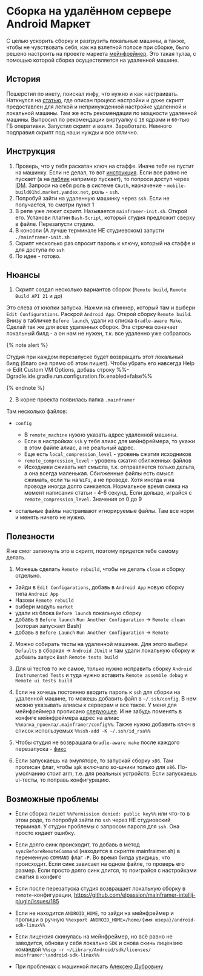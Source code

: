 # Сборка на удалённом сервере Android Маркет

С целью ускорить сборку и разгрузить локальные машины, а также, чтобы не чувствовать себя, как на взлетной полосе при сборке, было решено настроить на проекте маркета [мейнфреймер](https://github.com/gojuno/mainframer).
Это такая тулза, с помощью которой сборка осуществляется на удаленной машине.

## История

Пошерстил по инету, поискал инфу, что нужно и как настраивать. Наткнулся на [статью](https://wiki.yandex-team.ru/users/tagakov/setup-mainframer/ ), где описан процесс настройки и даже скрипт предоставлен для легкой и непринужденной настройке удаленной и локальной машины. Там же есть рекомендации по мощности удаленной машины.
Выпросил по рекомендации виртуалку с `16` ядрами и `60`-тью ГБ оперативки.
Запустил скрипт и воаля. Заработало. Немного подправил скрипт под наши нужды и все отлично.

## Инструкция

1. Проверь, что у тебя раскатан ключ на стаффе. Иначе тебя не пустит на машинку. Если не делал, то вот [инструкция](https://wiki.yandex-team.ru/diy/macos/ssh). Если все равно не пускает (а на [паблик](public.market.yandex.net) например пускает), то попроси доступ через [IDM](https://idm.yandex-team.ru/). Запроси на себя роль в системе `CAuth`, назначение - `mobile-build01hd.market.yandex.net`, роль - `ssh`.
2. Попробуй зайти на удаленную машинку через `ssh`. Если не получается, то смотри пункт 1
3. В репе уже лежит скрипт. Называется `mainframer-init.sh`. Открой его. Установи плагин `Bash-Script`, который студия предложит сверху в файле. Перезапусти студию.
4. В консоли (А лучше терминале НЕ студиевском) запусти `./mainframer-init.sh`
5. Скрипт несколько раз спросит пароль к ключу, который на стаффе и для доступа по `ssh`
6. По идее - готово.

## Нюансы

1. Скрипт создал несколько вариантов сборок (`Remote build`, `Remote Build API 21` и др)

Это слева от кнопки запуска. Нажми на спиннер, который там и выбери `Edit Configurations`. Раскрой `Android App`. Открой сборку `Remote build`. Внизу в табличке `Before launch`, удали из списка `Gradle-aware Make`. Сделай так же для всех удаленных сборок. Эта строчка означает локальный билд - а он нам не нужен, т.к. все удаленно уже собралось

{% note alert %}

Студия при каждом перезапуске будет возвращать этот локальный билд (благо она прямо об этом пишет). Чтобы убрать его навсегда Help -> Edit Custom VM Options, добавь строку %%-Dgradle.ide.gradle.run.configuration.fix.enabled=false%%

{% endnote %}

2. В корне проекта появилась папка `.mainframer`

Там несколько файлов:
- `config`
  - В `remote_machine` нужно указать адрес удаленной машины.
  - Если в настройках `ssh` у тебя алиас для мейнфреймера, то укажи в этом файле алиас, а не реальный адрес.
  - Еще есть `local_compression_level` - уровень сжатия исходников
  - `remote_compression_level` - уровень сжатия сбилженных файлов
  - Исходники сживать нет смысла, т.к. отправляется только дельта, а она всегда маленькая. Сбилженные файлы есть смысл сжимать, если ты на `WiFi`, а не проводе. Хотя иногда и на проводе иногда долго синкается. Нормальное время синка на момент написания статьи - 4-6 секунд. Если дольше, играйся с `remote_compression_level`. Значения от 0 до 9

- остальные файлы настраивают игнорируемые файлы. Там все норм и менять ничего не нужно.

## Полезности

Я не смог запихнуть это в скрипт, поэтому придется тебе самому делать.

1. Можешь сделать `Remote rebuild`, чтобы не делать `clean` и сборку отдельно.
- Зайди в `Edit Configarations`, добавь в `Android App` новую сборку типа `Android App`
- Назови `Remote rebuild`
- выбери модуль `market`
- удали из блока `Before launch` локальную сборку
- добавь в `Before launch` `Run Another Configuration` -> `Remote clean` (которая запускает Bash)
- добавь в `Before Launch` `Run Another Configuration` -> `Remote`

2. Можно собирать тесты на удаленной машинке.
Для этого выбери `Defaults` в сборках -> `Android JUnit` и там удали локальную сборку и добавть запуск `Bash` `Remote tests build`

3. Для ui тестов то же самое, только нужно исправить сборку `Android Instrumented Tests` и туда нужно вставить `Remote assemble debug` и `Remote ui tests build`

4. Если не хочешь постоянно вводить пароль к `ssh` для сборки на удаленной машине, то можешь добавить файл в `~/.ssh/config`. В нем можно указывать алиасы к серверам и все такое. У меня для мейнфреймера прописано [следующее](https://paste.yandex-team.ru/524256). И не забудь поменять в конфиге мейнфреймера адрес на алиас `%%папка_проекта/.mainframer/config%%`. Также нужно добавить ключ в список используемых `%%ssh-add -K ~/.ssh/id_rsa%%`

5. Чтобы студия не возвращала `Gradle-aware make` после каждого перезапуска - [фикс](https://github.com/elpassion/mainframer-intellij-plugin/issues/185)

6. Если запускаешь на эмуляторе, то запускай сборку `x86`. Там прописан флаг, чтобы `apk` включало so-шники только для `x86`. По-умолчанию стоит arm, т.е. для реальных устройств. Если запускаешь ui-тесты, то поправь конфигурацию.

## Возможные проблемы

- Если сборка пишет `%%Permission denied: public key%%` или что-то в этом роде, то попробуй зайти по `ssh` через НЕ студиовский терминал. У студии проблемы с запросом пароля для `ssh`. Она просто кидает ошибку.

- Если долго синк происходит, то добавь в метод `syncBeforeRemoteCommand` (находится в скрипте mainfraimer.sh) в переменную `COMMAND` флаг `-P`. Во время билда увидишь, что происходит. Если синк зависает на одном файле, то проверь его размер. Если просто долго синк длится, то поиграйся с настройками сжатия в конфиге

- Если после перезапуска студия возвращает локальную сборку в `remote`-конфигурации, https://github.com/elpassion/mainframer-intellij-plugin/issues/185

- Если не находится `ANDROID_HOME`, то зайди на мейнфреймер и пропиши в ручную `%%export ANDROID_HOME=/home/{имя юзера}/android-sdk-linux%%`

- Если лицензия скинулась на мейнфреймер, но всё равно не заводится, обнови у себя локально `SDK` и снова скинь лицензию командой `%%scp -r ~/Library/Android/sdk/licenses/ mainframer:\android-sdk-linux%%`

- При проблемах с машинкой писать [Алексею Дубровину](https://staff.yandex-team.ru/adubrovin)
